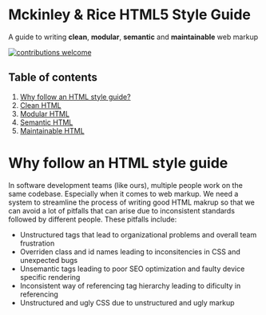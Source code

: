 # Mckinley & Rice HTML5 Style Guide

A guide to writing __clean__, __modular__, __semantic__ and __maintainable__ web markup

[![contributions welcome](https://img.shields.io/badge/contributions-welcome-brightgreen.svg?style=flat)](https://github.com/dwyl/esta/issues)

## Table of contents

1. [Why follow an HTML style guide? ]()
2. [Clean HTML]()
3. [Modular HTML]()
4. [Semantic HTML ]()
5. [Maintainable HTML]()

# Why follow an HTML style guide

In software development teams (like ours), multiple people work on the same codebase. Especially when it comes to web markup. We need a system to streamline the process of writing good HTML makrup so that we can avoid a lot of pitfalls that can arise due to inconsistent standards followed by different people. These pitfalls include:

- Unstructured tags that lead to organizational problems and overall team frustration
- Overriden class and id names leading to inconsitencies in CSS and unexpected bugs
- Unsemantic tags leading to poor SEO optimization and faulty device specific rendering
- Inconsistent way of referencing tag hierarchy leading to dificulty in referencing 
- Unstructured and ugly CSS due to unstructured and ugly markup
